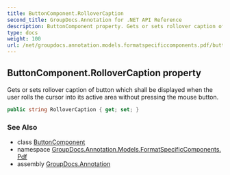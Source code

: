 ```yaml
---
title: ButtonComponent.RolloverCaption
second_title: GroupDocs.Annotation for .NET API Reference
description: ButtonComponent property. Gets or sets rollover caption of button which shall be displayed when the user rolls the cursor into its active area without pressing the mouse button
type: docs
weight: 100
url: /net/groupdocs.annotation.models.formatspecificcomponents.pdf/buttoncomponent/rollovercaption/
---
```

## ButtonComponent.RolloverCaption property

Gets or sets rollover caption of button which shall be displayed when the user rolls the cursor into its active area without pressing the mouse button.

```csharp
public string RolloverCaption { get; set; }
```

### See Also

* class [ButtonComponent](../)
* namespace [GroupDocs.Annotation.Models.FormatSpecificComponents.Pdf](../../buttoncomponent/)
* assembly [GroupDocs.Annotation](../../../)


